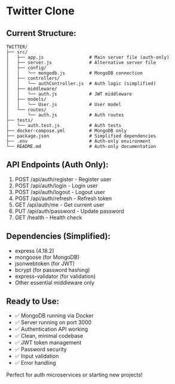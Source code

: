 # Twitter Clone

## Current Structure:

```
TWITTER/
├── src/
│   ├── app.js                 # Main server file (auth-only)
│   ├── server.js              # Alternative server file
│   ├── config/
│   │   └── mongodb.js         # MongoDB connection
│   ├── controllers/
│   │   └── authController.js  # Auth logic (simplified)
│   ├── middleware/
│   │   └── auth.js            # JWT middleware
│   ├── models/
│   │   └── User.js            # User model
│   └── routes/
│       └── auth.js            # Auth routes
├── tests/
│   └── auth.test.js           # Auth tests
├── docker-compose.yml         # MongoDB only
├── package.json               # Simplified dependencies
├── .env                       # Auth-only environment
└── README.md                  # Auth-only documentation
```

## API Endpoints (Auth Only):

1. POST /api/auth/register - Register user
2. POST /api/auth/login - Login user
3. POST /api/auth/logout - Logout user
4. POST /api/auth/refresh - Refresh token
5. GET /api/auth/me - Get current user
6. PUT /api/auth/password - Update password
7. GET /health - Health check

## Dependencies (Simplified):

- express (4.18.2)
- mongoose (for MongoDB)
- jsonwebtoken (for JWT)
- bcrypt (for password hashing)
- express-validator (for validation)
- Other essential middleware only

## Ready to Use:

- ✅ MongoDB running via Docker
- ✅ Server running on port 3000
- ✅ Authentication API working
- ✅ Clean, minimal codebase
- ✅ JWT token management
- ✅ Password security
- ✅ Input validation
- ✅ Error handling

Perfect for auth microservices or starting new projects!
